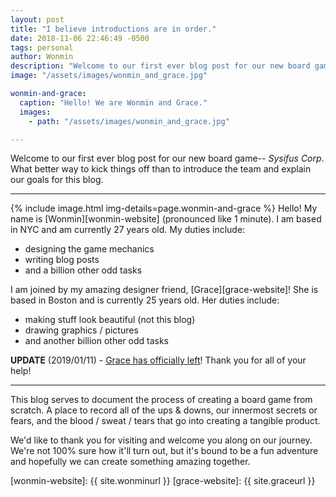 ```yaml
---
layout: post
title: "I believe introductions are in order."
date: 2018-11-06 22:46:49 -0500
tags: personal
author: Wonmin
description: "Welcome to our first ever blog post for our new board game--Sysifus Corp. What better way to kick things off than to introduce the team and explain our goals for this blog."
image: "/assets/images/wonmin_and_grace.jpg"

wonmin-and-grace:
  caption: "Hello! We are Wonmin and Grace."
  images:
    - path: "/assets/images/wonmin_and_grace.jpg"

---
```


Welcome to our first ever blog post for our new board game-- _Sysifus Corp_. What better way to kick things off than to introduce the team and explain our goals for this blog.

---

{% include image.html img-details=page.wonmin-and-grace %}
Hello! My name is [Wonmin][wonmin-website] (pronounced like 1 minute). I am based in NYC and am currently 27 years old. My duties include:

* designing the game mechanics
* writing blog posts
* and a billion other odd tasks

I am joined by my amazing designer friend, [Grace][grace-website]! She is based in Boston and is currently 25 years old. Her duties include:

* making stuff look beautiful (not this blog)
* drawing graphics / pictures
* and another billion other odd tasks

**UPDATE** (2019/01/11) - [Grace has officially left](/2019/01/11/thank-you-and-good-bye-grace.html)! Thank you for all of your help!

---

This blog serves to document the process of creating a board game from scratch. A place to record all of the ups & downs, our innermost secrets or fears, and the blood / sweat / tears that go into creating a tangible product.

We'd like to thank you for visiting and welcome you along on our journey. We're not 100% sure how it'll turn out, but it's bound to be a fun adventure and hopefully we can create something amazing together.

[wonmin-website]: {{ site.wonminurl }}
[grace-website]: {{ site.graceurl }}
